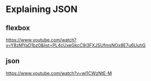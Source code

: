 # Explaining JSON

## flexbox

https://www.youtube.com/watch?v=Y8zMYaD1bz0&list=PL4cUxeGkcC9i3FXJSUfmsNOx8E7u6UuhG

## json

https://www.youtube.com/watch?v=wI1CWzNtE-M
